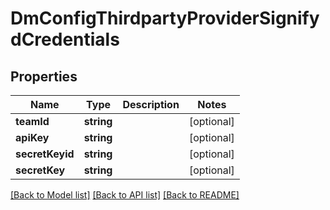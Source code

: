 # DmConfigThirdpartyProviderSignifydCredentials

## Properties
Name | Type | Description | Notes
------------ | ------------- | ------------- | -------------
**teamId** | **string** |  | [optional] 
**apiKey** | **string** |  | [optional] 
**secretKeyid** | **string** |  | [optional] 
**secretKey** | **string** |  | [optional] 

[[Back to Model list]](../README.md#documentation-for-models) [[Back to API list]](../README.md#documentation-for-api-endpoints) [[Back to README]](../README.md)


